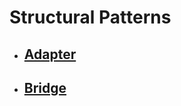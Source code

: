 # Structural Patterns

- ## [Adapter](https://github.com/ISSuh/DesignPatterns/tree/master/src/StructuralPatterns/Adapter)
- ## [Bridge](https://github.com/ISSuh/DesignPatterns/tree/master/src/StructuralPatterns/Bridge)